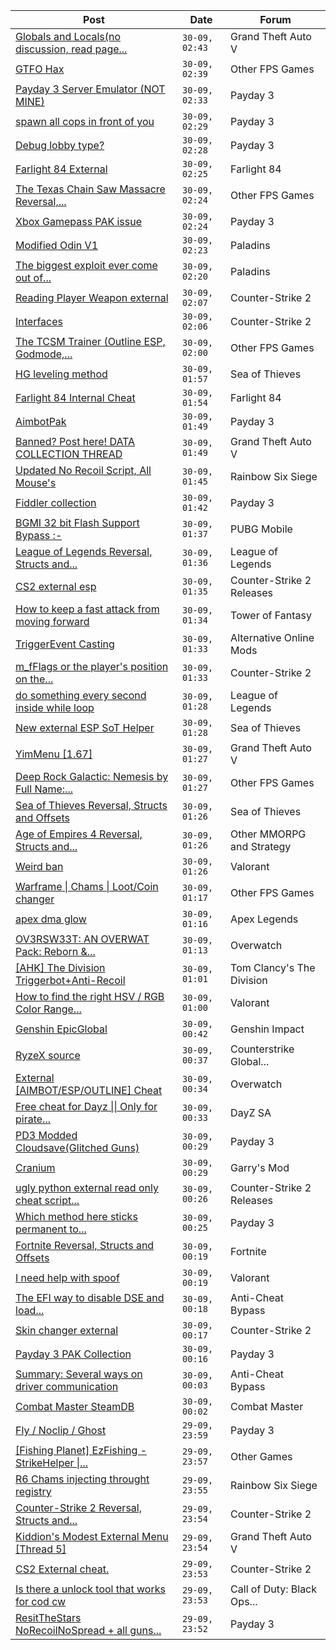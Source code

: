 |Post|Date|Forum|
|----|----|-----|
|[Globals and Locals(no discussion, read page...](https://www.unknowncheats.me/forum/grand-theft-auto-v/500059-globals-locals-discussion-read-page-1-a.html)|`30-09, 02:43`|Grand Theft Auto V|
|[GTFO Hax](https://www.unknowncheats.me/forum/other-fps-games/518895-gtfo-hax.html)|`30-09, 02:39`|Other FPS Games|
|[Payday 3 Server Emulator (NOT MINE)](https://www.unknowncheats.me/forum/payday-3-a/603795-payday-3-server-emulator-mine.html)|`30-09, 02:33`|Payday 3|
|[spawn all cops in front of you](https://www.unknowncheats.me/forum/payday-3-a/603794-spawn-cops-front.html)|`30-09, 02:29`|Payday 3|
|[Debug lobby type?](https://www.unknowncheats.me/forum/payday-3-a/603793-debug-lobby-type.html)|`30-09, 02:28`|Payday 3|
|[Farlight 84 External](https://www.unknowncheats.me/forum/farlight-84-a/598853-farlight-84-external.html)|`30-09, 02:25`|Farlight 84|
|[The Texas Chain Saw Massacre Reversal,...](https://www.unknowncheats.me/forum/other-fps-games/597076-texas-chain-massacre-reversal-structs-offsets.html)|`30-09, 02:24`|Other FPS Games|
|[Xbox Gamepass PAK issue](https://www.unknowncheats.me/forum/payday-3-a/603792-xbox-gamepass-pak-issue.html)|`30-09, 02:24`|Payday 3|
|[Modified Odin V1](https://www.unknowncheats.me/forum/paladins/585919-modified-odin-v1.html)|`30-09, 02:23`|Paladins|
|[The biggest exploit ever come out of...](https://www.unknowncheats.me/forum/paladins/584529-biggest-exploit-paladins-free-crystals.html)|`30-09, 02:20`|Paladins|
|[Reading Player Weapon external](https://www.unknowncheats.me/forum/counter-strike-2-a/603756-reading-player-weapon-external.html)|`30-09, 02:07`|Counter-Strike 2|
|[Interfaces](https://www.unknowncheats.me/forum/counter-strike-2-a/589463-interfaces.html)|`30-09, 02:06`|Counter-Strike 2|
|[The TCSM Trainer (Outline ESP, Godmode,...](https://www.unknowncheats.me/forum/other-fps-games/598623-tcsm-trainer-outline-esp-godmode-invisible.html)|`30-09, 02:00`|Other FPS Games|
|[HG leveling method](https://www.unknowncheats.me/forum/sea-of-thieves/600091-hg-leveling-method.html)|`30-09, 01:57`|Sea of Thieves|
|[Farlight 84 Internal Cheat](https://www.unknowncheats.me/forum/farlight-84-a/595407-farlight-84-internal-cheat.html)|`30-09, 01:54`|Farlight 84|
|[AimbotPak](https://www.unknowncheats.me/forum/payday-3-a/603758-aimbotpak.html)|`30-09, 01:49`|Payday 3|
|[Banned? Post here! DATA COLLECTION THREAD](https://www.unknowncheats.me/forum/grand-theft-auto-v/165200-banned-post-data-collection-thread.html)|`30-09, 01:49`|Grand Theft Auto V|
|[Updated No Recoil Script, All Mouse's](https://www.unknowncheats.me/forum/rainbow-six-siege/603258-updated-recoil-script-mouses.html)|`30-09, 01:45`|Rainbow Six Siege|
|[Fiddler collection](https://www.unknowncheats.me/forum/payday-3-a/602650-fiddler-collection.html)|`30-09, 01:42`|Payday 3|
|[BGMI 32 bit Flash Support Bypass :-](https://www.unknowncheats.me/forum/pubg-mobile/603784-bgmi-32-bit-flash-support-bypass.html)|`30-09, 01:37`|PUBG Mobile|
|[League of Legends Reversal, Structs and...](https://www.unknowncheats.me/forum/league-of-legends/310587-league-legends-reversal-structs-offsets.html)|`30-09, 01:36`|League of Legends|
|[CS2 external esp](https://www.unknowncheats.me/forum/counter-strike-2-releases/600259-cs2-external-esp.html)|`30-09, 01:35`|Counter-Strike 2 Releases|
|[How to keep a fast attack from moving forward](https://www.unknowncheats.me/forum/tower-of-fantasy/603783-fast-attack-moving-forward.html)|`30-09, 01:34`|Tower of Fantasy|
|[TriggerEvent Casting](https://www.unknowncheats.me/forum/alternative-online-mods/603437-triggerevent-casting.html)|`30-09, 01:33`|Alternative Online Mods|
|[m_fFlags or the player's position on the...](https://www.unknowncheats.me/forum/counter-strike-2-a/603481-m_fflags-players-position-ground-air.html)|`30-09, 01:33`|Counter-Strike 2|
|[do something every second inside while loop](https://www.unknowncheats.me/forum/league-of-legends/603440-inside-loop.html)|`30-09, 01:28`|League of Legends|
|[New external ESP SoT Helper](https://www.unknowncheats.me/forum/sea-of-thieves/581265-external-esp-sot-helper.html)|`30-09, 01:28`|Sea of Thieves|
|[YimMenu \[1.67\]](https://www.unknowncheats.me/forum/grand-theft-auto-v/476972-yimmenu-1-67-a.html)|`30-09, 01:27`|Grand Theft Auto V|
|[Deep Rock Galactic: Nemesis by Full Name:...](https://www.unknowncheats.me/forum/other-fps-games/603417-deep-rock-galactic-nemesis-name-unknown.html)|`30-09, 01:27`|Other FPS Games|
|[Sea of Thieves Reversal, Structs and Offsets](https://www.unknowncheats.me/forum/sea-of-thieves/278391-sea-thieves-reversal-structs-offsets.html)|`30-09, 01:26`|Sea of Thieves|
|[Age of Empires 4 Reversal, Structs and...](https://www.unknowncheats.me/forum/other-mmorpg-and-strategy/589592-age-empires-4-reversal-structs-offsets.html)|`30-09, 01:26`|Other MMORPG and Strategy|
|[Weird ban](https://www.unknowncheats.me/forum/valorant/603465-weird-ban.html)|`30-09, 01:26`|Valorant|
|[Warframe \| Chams \| Loot/Coin changer](https://www.unknowncheats.me/forum/other-fps-games/600451-warframe-chams-loot-coin-changer.html)|`30-09, 01:17`|Other FPS Games|
|[apex dma glow](https://www.unknowncheats.me/forum/apex-legends/603489-apex-dma-glow.html)|`30-09, 01:16`|Apex Legends|
|[OV3RSW33T: AN OVERWAT Pack: Reborn &...](https://www.unknowncheats.me/forum/overwatch/603412-ov3rsw33t-overwat-pack-reborn-recoded.html)|`30-09, 01:13`|Overwatch|
|[\[AHK\] The Division Triggerbot+Anti-Recoil](https://www.unknowncheats.me/forum/tom-clancy-s-the-division/405716-ahk-division-triggerbot-anti-recoil.html)|`30-09, 01:01`|Tom Clancy's The Division|
|[How to find the right HSV / RGB Color Range...](https://www.unknowncheats.me/forum/valorant/602269-hsv-rgb-color-range-ability-filter.html)|`30-09, 01:00`|Valorant|
|[Genshin EpicGlobal](https://www.unknowncheats.me/forum/genshin-impact/489622-genshin-epicglobal.html)|`30-09, 00:42`|Genshin Impact|
|[RyzeX source](https://www.unknowncheats.me/forum/counterstrike-global-offensive/603754-ryzex-source.html)|`30-09, 00:37`|Counterstrike Global...|
|[External \[AIMBOT/ESP/OUTLINE\] Cheat](https://www.unknowncheats.me/forum/overwatch/603320-external-aimbot-esp-outline-cheat.html)|`30-09, 00:34`|Overwatch|
|[Free cheat for Dayz \|\| Only for pirate...](https://www.unknowncheats.me/forum/dayz-sa/563093-free-cheat-dayz-pirate-servers.html)|`30-09, 00:33`|DayZ SA|
|[PD3 Modded Cloudsave(Glitched Guns)](https://www.unknowncheats.me/forum/payday-3-a/603421-pd3-modded-cloudsave-glitched-guns.html)|`30-09, 00:29`|Payday 3|
|[Cranium](https://www.unknowncheats.me/forum/garry-s-mod/583114-cranium.html)|`30-09, 00:29`|Garry's Mod|
|[ugly python external read only cheat script...](https://www.unknowncheats.me/forum/counter-strike-2-releases/603585-ugly-python-external-read-cheat-script-copy-pasta.html)|`30-09, 00:26`|Counter-Strike 2 Releases|
|[Which method here sticks permanent to...](https://www.unknowncheats.me/forum/payday-3-a/603550-method-sticks-permanent-account.html)|`30-09, 00:25`|Payday 3|
|[Fortnite Reversal, Structs and Offsets](https://www.unknowncheats.me/forum/fortnite/235061-fortnite-reversal-structs-offsets.html)|`30-09, 00:19`|Fortnite|
|[I need help with spoof](https://www.unknowncheats.me/forum/valorant/603767-help-spoof.html)|`30-09, 00:19`|Valorant|
|[The EFI way to disable DSE and load...](https://www.unknowncheats.me/forum/anti-cheat-bypass/603233-efi-disable-dse-load-unlimited-amount-drivers.html)|`30-09, 00:18`|Anti-Cheat Bypass|
|[Skin changer external](https://www.unknowncheats.me/forum/counter-strike-2-a/603530-skin-changer-external.html)|`30-09, 00:17`|Counter-Strike 2|
|[Payday 3 PAK Collection](https://www.unknowncheats.me/forum/payday-3-a/603380-payday-3-pak-collection.html)|`30-09, 00:16`|Payday 3|
|[Summary: Several ways on driver communication](https://www.unknowncheats.me/forum/anti-cheat-bypass/603762-summary-driver-communication.html)|`30-09, 00:03`|Anti-Cheat Bypass|
|[Combat Master SteamDB](https://www.unknowncheats.me/forum/combat-master/603499-combat-master-steamdb.html)|`30-09, 00:02`|Combat Master|
|[Fly / Noclip / Ghost](https://www.unknowncheats.me/forum/payday-3-a/603453-fly-noclip-ghost.html)|`29-09, 23:59`|Payday 3|
|[\[Fishing Planet\] EzFishing - StrikeHelper \|...](https://www.unknowncheats.me/forum/other-games/503582-fishing-planet-ezfishing-strikehelper-fish-fight-free-premium.html)|`29-09, 23:57`|Other Games|
|[R6 Chams injecting throught registry](https://www.unknowncheats.me/forum/rainbow-six-siege/594608-r6-chams-injecting-throught-registry.html)|`29-09, 23:55`|Rainbow Six Siege|
|[Counter-Strike 2 Reversal, Structs and...](https://www.unknowncheats.me/forum/counter-strike-2-a/576077-counter-strike-2-reversal-structs-offsets.html)|`29-09, 23:54`|Counter-Strike 2|
|[Kiddion's Modest External Menu \[Thread 5\]](https://www.unknowncheats.me/forum/grand-theft-auto-v/576854-kiddions-modest-external-menu-thread-5-a.html)|`29-09, 23:54`|Grand Theft Auto V|
|[CS2 External cheat.](https://www.unknowncheats.me/forum/counter-strike-2-a/603744-cs2-external-cheat.html)|`29-09, 23:53`|Counter-Strike 2|
|[Is there a unlock tool that works for cod cw](https://www.unknowncheats.me/forum/call-of-duty-black-ops-cold-war/603711-unlock-tool-cod-cw.html)|`29-09, 23:53`|Call of Duty: Black Ops...|
|[ResitTheStars NoRecoilNoSpread + all guns...](https://www.unknowncheats.me/forum/payday-3-a/603760-resitthestars-norecoilnospread-guns-shoot-5-bullets-pen-walls.html)|`29-09, 23:52`|Payday 3|
